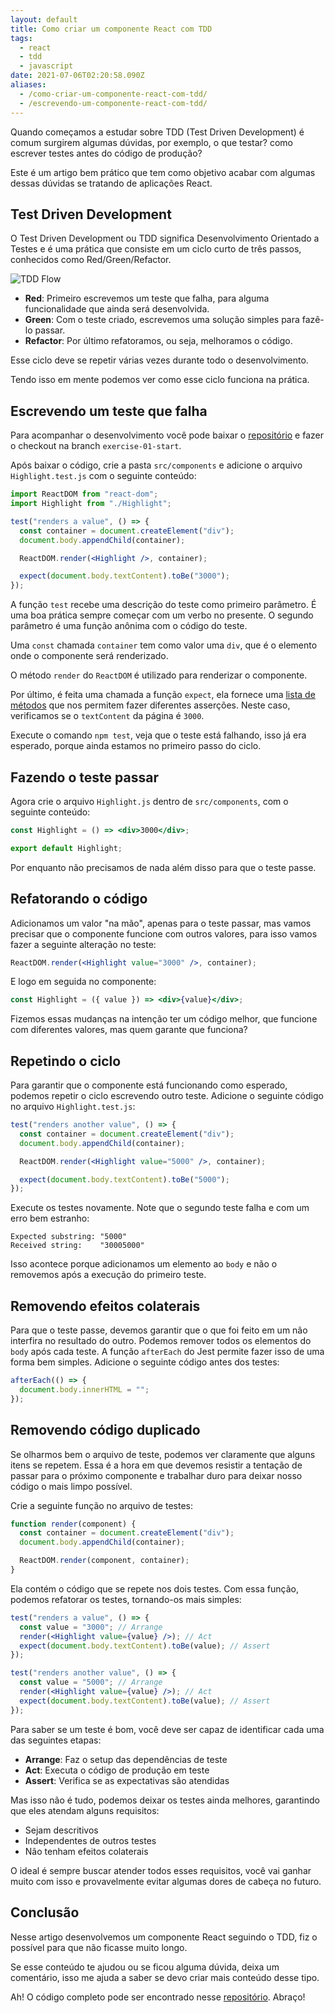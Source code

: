 ```yaml
---
layout: default
title: Como criar um componente React com TDD
tags:
  - react
  - tdd
  - javascript
date: 2021-07-06T02:20:58.090Z
aliases:
  - /como-criar-um-componente-react-com-tdd/
  - /escrevendo-um-componente-react-com-tdd/
---
```

Quando começamos a estudar sobre TDD (Test Driven Development) é comum surgirem algumas dúvidas, por exemplo, o que testar? como escrever testes antes do código de produção?

Este é um artigo bem prático que tem como objetivo acabar com algumas dessas dúvidas se tratando de aplicações React.

## Test Driven Development

O Test Driven Development ou TDD significa Desenvolvimento Orientado a Testes e é uma prática que consiste em um ciclo curto de três passos, conhecidos como Red/Green/Refactor.

![TDD Flow](https://miro.medium.com/max/475/1*5IFu-XBsbzobAK3UxIOq4Q.png)

- **Red**: Primeiro escrevemos um teste que falha, para alguma funcionalidade que ainda será desenvolvida.
- **Green**: Com o teste criado, escrevemos uma solução simples para fazê-lo passar.
- **Refactor**: Por último refatoramos, ou seja, melhoramos o código.

Esse ciclo deve se repetir várias vezes durante todo o desenvolvimento.

Tendo isso em mente podemos ver como esse ciclo funciona na prática.

## Escrevendo um teste que falha

Para acompanhar o desenvolvimento você pode baixar o [repositório](https://github.com/felipecesr/react-com-tdd-na-pratica/tree/main) e fazer o checkout na branch `exercise-01-start`.

Após baixar o código, crie a pasta `src/components` e adicione o arquivo `Highlight.test.js` com o seguinte conteúdo:

```jsx
import ReactDOM from "react-dom";
import Highlight from "./Highlight";

test("renders a value", () => {
  const container = document.createElement("div");
  document.body.appendChild(container);

  ReactDOM.render(<Highlight />, container);

  expect(document.body.textContent).toBe("3000");
});
```

A função `test` recebe uma descrição do teste como primeiro parâmetro. É uma boa prática sempre começar com um verbo no presente. O segundo parâmetro é uma função anônima com o código do teste.

Uma `const` chamada `container` tem como valor uma `div`, que é o elemento onde o componente será renderizado.

O método `render` do `ReactDOM` é utilizado para renderizar o componente.

Por último, é feita uma chamada a função `expect`, ela fornece uma [lista de métodos](https://jestjs.io/docs/expect#methods) que nos permitem fazer diferentes asserções. Neste caso, verificamos se o `textContent` da página é `3000`.

Execute o comando `npm test`, veja que o teste está falhando, isso já era esperado, porque ainda estamos no primeiro passo do ciclo.

## Fazendo o teste passar

Agora crie o arquivo `Highlight.js` dentro de `src/components`, com o seguinte conteúdo:

```jsx
const Highlight = () => <div>3000</div>;

export default Highlight;
```

Por enquanto não precisamos de nada além disso para que o teste passe.

## Refatorando o código

Adicionamos um valor "na mão", apenas para o teste passar, mas vamos precisar que o componente funcione com outros valores, para isso vamos fazer a seguinte alteração no teste:

```jsx
ReactDOM.render(<Highlight value="3000" />, container);
```

E logo em seguida no componente:

```jsx
const Highlight = ({ value }) => <div>{value}</div>;
```

Fizemos essas mudanças na intenção ter um código melhor, que funcione com diferentes valores, mas quem garante que funciona?

## Repetindo o ciclo

Para garantir que o componente está funcionando como esperado, podemos repetir o ciclo escrevendo outro teste. Adicione o seguinte código no arquivo `Highlight.test.js`:

```jsx
test("renders another value", () => {
  const container = document.createElement("div");
  document.body.appendChild(container);

  ReactDOM.render(<Highlight value="5000" />, container);

  expect(document.body.textContent).toBe("5000");
});
```

Execute os testes novamente. Note que o segundo teste falha e com um erro bem estranho:

```
Expected substring: "5000"
Received string:    "30005000"
```

Isso acontece porque adicionamos um elemento ao `body` e não o removemos após a execução do primeiro teste.

## Removendo efeitos colaterais

Para que o teste passe, devemos garantir que o que foi feito em um não interfira no resultado do outro. Podemos remover todos os elementos do `body` após cada teste. A função `afterEach` do Jest permite fazer isso de uma forma bem simples. Adicione o seguinte código antes dos testes:

```javascript
afterEach(() => {
  document.body.innerHTML = "";
});
```

## Removendo código duplicado

Se olharmos bem o arquivo de teste, podemos ver claramente que alguns itens se repetem. Essa é a hora em que devemos resistir a tentação de passar para o próximo componente e trabalhar duro para deixar nosso código o mais limpo possível.

Crie a seguinte função no arquivo de testes:

```javascript
function render(component) {
  const container = document.createElement("div");
  document.body.appendChild(container);

  ReactDOM.render(component, container);
}
```

Ela contém o código que se repete nos dois testes. Com essa função, podemos refatorar os testes, tornando-os mais simples:

```jsx
test("renders a value", () => {
  const value = "3000"; // Arrange
  render(<Highlight value={value} />); // Act
  expect(document.body.textContent).toBe(value); // Assert
});

test("renders another value", () => {
  const value = "5000"; // Arrange
  render(<Highlight value={value} />); // Act
  expect(document.body.textContent).toBe(value); // Assert
});
```

Para saber se um teste é bom, você deve ser capaz de identificar cada uma das seguintes etapas:

- **Arrange**: Faz o setup das dependências de teste
- **Act**: Executa o código de produção em teste
- **Assert**: Verifica se as expectativas são atendidas

Mas isso não é tudo, podemos deixar os testes ainda melhores, garantindo que eles atendam alguns requisitos:

- Sejam descritivos
- Independentes de outros testes
- Não tenham efeitos colaterais

O ideal é sempre buscar atender todos esses requisitos, você vai ganhar muito com isso e provavelmente evitar algumas dores de cabeça no futuro.

## Conclusão

Nesse artigo desenvolvemos um componente React seguindo o TDD, fiz o possível para que não ficasse muito longo.

Se esse conteúdo te ajudou ou se ficou alguma dúvida, deixa um comentário, isso me ajuda a saber se devo criar mais conteúdo desse tipo.

Ah! O código completo pode ser encontrado nesse [repositório](https://github.com/felipecesr/react-com-tdd-na-pratica/tree/exercise-01-end). Abraço!
